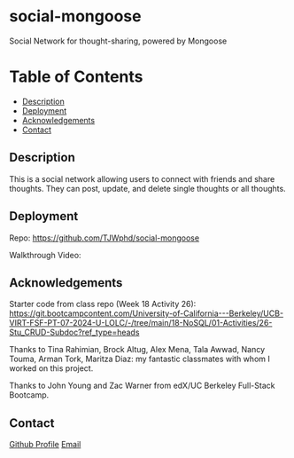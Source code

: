 # social-mongoose

Social Network for thought-sharing, powered by Mongoose

# Table of Contents

- [Description](#description)
- [Deployment](#deployment)
- [Acknowledgements](#acknowledgements)
- [Contact](#contact)

## Description

This is a social network allowing users to connect with friends and share thoughts. They can post, update, and delete single thoughts or all thoughts.

## Deployment

Repo: https://github.com/TJWphd/social-mongoose

Walkthrough Video:

## Acknowledgements

Starter code from class repo (Week 18 Activity 26): https://git.bootcampcontent.com/University-of-California---Berkeley/UCB-VIRT-FSF-PT-07-2024-U-LOLC/-/tree/main/18-NoSQL/01-Activities/26-Stu_CRUD-Subdoc?ref_type=heads

Thanks to Tina Rahimian, Brock Altug, Alex Mena, Tala Awwad, Nancy Touma, Arman Tork, Maritza Diaz: my fantastic classmates with whom I worked on this project.

Thanks to John Young and Zac Warner from edX/UC Berkeley Full-Stack Bootcamp.

## Contact

[Github Profile](https://github.com/TJWphd)
[Email](mailto:tjwhitephd@gmail.com)
